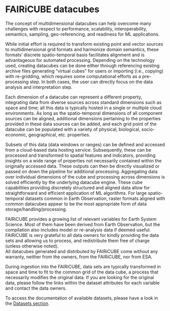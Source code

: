 # FAIRiCUBE datacubes

The concept of multidimensional datacubes can help overcome many challenges with respect to performance, scalability, interoperability, semantics, sampling, geo-referencing, and readiness for ML applications.

While initial effort is required to transform existing point and vector sources to multidimensional grid formats and harmonize domain semantics, these formats’ discrete spatio-temporal basis facilitates alignment and is advantageous for automated processing.
Depending on the technology used, creating datacubes can be done either through referencing existing archive files generating “virtual cubes” for users or importing (i.e., copying) with re-gridding, which requires some computational efforts as a pre-processing step. In both cases, the user can directly focus on the data analysis and interpretation step.

Each dimension of a datacube can represent a different property, integrating data from diverse sources across standard dimensions such as space and time; all this data is typically hosted in a single or multiple cloud environments. As long as the spatio-temporal dimensions of all component sources can be aligned, additional dimensions pertaining to the properties provided in these data sources can be added, and each grid point of the datacube can be populated with a variety of physical, biological, socio-economic, geographical, etc. properties.

Subsets of this data (data windows or ranges) can be defined and accessed from a cloud-based data hosting service. Subsequently, these can be processed and transformed to spatial features and indicators, providing insights on a wide range of properties not necessarily contained within the originally accessed data. These outputs can then be directly visualized or passed on down the pipeline for additional processing.
Aggregating data over individual dimensions of the cube and processing across dimensions is solved efficiently by the underlying datacube engine. These cube capabilities providing discretely structured and aligned data allow for straightforward and efficient application of ML algorithms. For large spatio-temporal datasets common in Earth Observation, raster formats aligned with common datacubes appear to be the most appropriate form of data storage/handling/processing.


FAIRiCUBE provides a growing list of relevant variables for Earth System Science. Most of them have been derived from Earth Observation, but the compilation also includes model or re-analysis data if deemed useful.<br>
FAIRiCUBE is very grateful to all data owners for kindly providing the data sets and allowing us to process, and redistribute them free of charge (unless otherwise noted).<br>
All datacubes generated and distributed by FAIRiCUBE come without any warranty, neither from the owners, from the FAIRiCUBE, nor from ESA.

During ingestion into the FAIRiCUBE, data sets are typically transformed in space and time to fit to the common grid of the data cube, a process that necessarily modifies the original data. If you are looking for the original data, please follow the links within the dataset attributes for each variable and contact the data owners.

To access the documentation of available datasets, please have a look in the [Datasets section](../../datasets/datasets/#list-of-fairicube-datasets).
